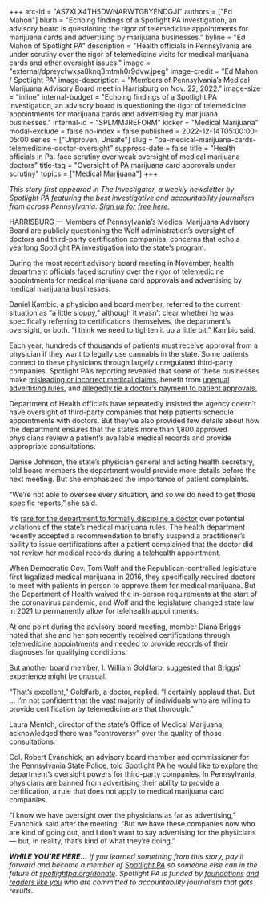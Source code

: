 +++
arc-id = "AS7XLX4TH5DWNARWTGBYENDGJI"
authors = ["Ed Mahon"]
blurb = "Echoing findings of a Spotlight PA investigation, an advisory board is questioning the rigor of telemedicine appointments for marijuana cards and advertising by marijuana businesses."
byline = "Ed Mahon of Spotlight PA"
description = "Health officials in Pennsylvania are under scrutiny over the rigor of telemedicine visits for medical marijuana cards and other oversight issues."
image = "external/dpreycfwxsa8knq3mtmh0r9dvw.jpeg"
image-credit = "Ed Mahon / Spotlight PA"
image-description = "Members of Pennsylvania’s Medical Marijuana Advisory Board meet in Harrisburg on Nov. 22, 2022."
image-size = "inline"
internal-budget = "Echoing findings of a Spotlight PA investigation, an advisory board is questioning the rigor of telemedicine appointments for marijuana cards and advertising by marijuana businesses."
internal-id = "SPLMMJREFORM"
kicker = "Medical Marijuana"
modal-exclude = false
no-index = false
published = 2022-12-14T05:00:00-05:00
series = ["Unproven, Unsafe"]
slug = "pa-medical-marijuana-cards-telemedicine-doctor-oversight"
suppress-date = false
title = "Health officials in Pa. face scrutiny over weak oversight of medical marijuana doctors"
title-tag = "Oversight of PA marijuana card approvals under scrutiny"
topics = ["Medical Marijuana"]
+++

<i>This story first appeared in The Investigator, a weekly newsletter by Spotlight PA featuring the best investigative and accountability journalism from across Pennsylvania. </i><a href="https://www.spotlightpa.org/newsletters"><i>Sign up for free here.</i></a>

HARRISBURG — Members of Pennsylvania’s Medical Marijuana Advisory Board are publicly questioning the Wolf administration’s oversight of doctors and third-party certification companies, concerns that echo a <a href="https://www.spotlightpa.org/series/unproven-unsafe/">yearlong Spotlight PA investigation</a> into the state’s program.

During the most recent advisory board meeting in November, health department officials faced scrutiny over the rigor of telemedicine appointments for medical marijuana card approvals and advertising by medical marijuana businesses.

Daniel Kambic, a physician and board member, referred to the current situation as “a little sloppy,” although it wasn’t clear whether he was specifically referring to certifications themselves, the department’s oversight, or both. “I think we need to tighten it up a little bit,” Kambic said.

<script src="https://www.spotlightpa.org/embed.js" async></script><div data-spl-embed-version="1" data-spl-src="https://www.spotlightpa.org/embeds/newsletter/"></div>

Each year, hundreds of thousands of patients must receive approval from a physician if they want to legally use cannabis in the state. Some patients connect to these physicians through largely unregulated third-party companies. Spotlight PA’s reporting revealed that some of these businesses make <a href="https://www.spotlightpa.org/news/2022/02/pennsylvania-medical-marijuana-addiction-misleading-dangerous-websites/">misleading or incorrect medical claims</a>, benefit from <a href="https://www.spotlightpa.org/news/2022/05/pennsylvania-medical-marijuana-card-doctor-advertising/">unequal advertising rules</a>, and <a href="https://www.spotlightpa.org/news/2022/11/pa-medical-marijuana-card-veriheal-doctor-disciplined/">allegedly tie a doctor’s payment to patient approvals.</a>

Department of Health officials have repeatedly insisted the agency doesn’t have oversight of third-party companies that help patients schedule appointments with doctors. But they’ve also provided few details about how the department ensures that the state’s more than 1,800 approved physicians review a patient’s available medical records and provide appropriate consultations.

Denise Johnson, the state’s physician general and acting health secretary, told board members the department would provide more details before the next meeting. But she emphasized the importance of patient complaints.

“We’re not able to oversee every situation, and so we do need to get those specific reports,” she said.

It’s <a href="https://www.spotlightpa.org/news/2022/11/pa-medical-marijuana-card-veriheal-doctor-disciplined/">rare for the department to formally discipline a doctor</a> over potential violations of the state’s medical marijuana rules. The health department recently accepted a recommendation to briefly suspend a practitioner’s ability to issue certifications after a patient complained that the doctor did not review her medical records during a telehealth appointment.

<script src="https://www.spotlightpa.org/embed.js" async></script><div data-spl-embed-version="1" data-spl-src="https://www.spotlightpa.org/embeds/donate/"></div>

When Democratic Gov. Tom Wolf and the Republican-controlled legislature first legalized medical marijuana in 2016, they specifically required doctors to meet with patients in person to approve them for medical marijuana. But the Department of Health waived the in-person requirements at the start of the coronavirus pandemic, and Wolf and the legislature changed state law in 2021 to permanently allow for telehealth appointments.

At one point during the advisory board meeting, member Diana Briggs noted that she and her son recently received certifications through telemedicine appointments and needed to provide records of their diagnoses for qualifying conditions.

But another board member, I. William Goldfarb, suggested that Briggs’ experience might be unusual.

“That’s excellent,” Goldfarb, a doctor, replied. “I certainly applaud that. But … I’m not confident that the vast majority of individuals who are willing to provide certification by telemedicine are that thorough.”

Laura Mentch, director of the state’s Office of Medical Marijuana, acknowledged there was “controversy” over the quality of those consultations.

Col. Robert Evanchick, an advisory board member and commissioner for the Pennsylvania State Police, told Spotlight PA he would like to explore the department’s oversight powers for third-party companies. In Pennsylvania, physicians are banned from advertising their ability to provide a certification, a rule that does not apply to medical marijuana card companies.

“I know we have oversight over the physicians as far as advertising,” Evanchick said after the meeting. “But we have these companies now who are kind of going out, and I don’t want to say advertising for the physicians — but, in reality, that’s kind of what they’re doing.”

<i><b>WHILE YOU’RE HERE...</b></i><i> If you learned something from this story, pay it forward and become a member of </i><a href="https://www.spotlightpa.org/"><i>Spotlight PA</i></a><i> so someone else can in the future at </i><a href="http://spotlightpa.org/donate"><i>spotlightpa.org/donate</i></a><i>. Spotlight PA is funded by</i><a href="https://www.spotlightpa.org/support"><i> foundations</i></a><i> </i><a href="https://www.spotlightpa.org/support"><i>and readers like you</i></a><i> who are committed to accountability journalism that gets results.</i>
